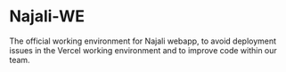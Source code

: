 # Najali-WE
The official working environment for Najali webapp, to avoid deployment issues  in the Vercel working environment and to improve code within our team.
